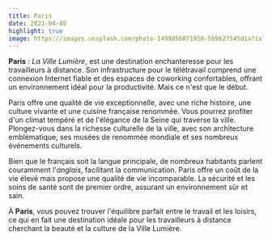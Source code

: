 ```yaml
---
title: Paris
date: 2023-04-08
highlight: true
image: https://images.unsplash.com/photo-1499856871958-5b9627545d1a?ixlib=rb-4.0.3&ixid=M3wxMjA3fDB8MHxwaG90by1wYWdlfHx8fGVufDB8fHx8fA%3D%3D&auto=format&fit=crop&w=1420&q=80
---
```


**Paris** : _La Ville Lumière_, est une destination enchanteresse pour les travailleurs à distance. Son infrastructure pour le télétravail comprend une connexion Internet fiable et des espaces de coworking confortables, offrant un environnement idéal pour la productivité. Mais ce n'est que le début.

Paris offre une qualité de vie exceptionnelle, avec une riche histoire, une culture vivante et une cuisine française renommée. Vous pourrez profiter d'un climat tempéré et de l'élégance de la Seine qui traverse la ville. Plongez-vous dans la richesse culturelle de la ville, avec son architecture emblématique, ses musées de renommée mondiale et ses nombreux événements culturels.

Bien que le français soit la langue principale, de nombreux habitants parlent couramment l'_anglais_, facilitant la communication. Paris offre un coût de la vie élevé mais propose une qualité de vie incomparable. La sécurité et les soins de santé sont de premier ordre, assurant un environnement sûr et sain.

À **Paris**, vous pouvez trouver l'équilibre parfait entre le travail et les loisirs, ce qui en fait une destination idéale pour les travailleurs à distance cherchant la beauté et la culture de la Ville Lumière.
